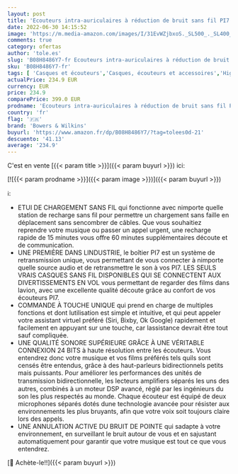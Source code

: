```yaml
---
layout: post
title: 'Ecouteurs intra-auriculaires à réduction de bruit sans fil PI7 de Bowers & Wilkins avec connexion haute resolution 24 Bits– Finition Blanc'
date: 2022-06-30 14:15:52
image: 'https://m.media-amazon.com/images/I/31EvWZjbxoS._SL500_._SL400_.jpg'
comments: true
category: ofertas
author: 'tole.es'
slug: 'B08H8486Y7-fr Ecouteurs intra-auriculaires à réduction de bruit sans fil...'
sku: 'B08H8486Y7-fr'
tags: [ 'Casques et écouteurs','Casques, écouteurs et accessoires','High-Tech','bowers & wilkins','🇫🇷', ]
actualPrice: 234.9 EUR
currency: EUR
price: 234.9
comparePrice: 399.0 EUR
prodname: 'Ecouteurs intra-auriculaires à réduction de bruit sans fil PI7 de Bowers & Wilkins avec connexion haute resolution 24 Bits– Finition Blanc'
country: 'fr'
flag: '🇫🇷'
brand: 'Bowers & Wilkins'
buyurl: 'https://www.amazon.fr/dp/B08H8486Y7/?tag=tolees0d-21'
descuento: '41.13'
average: '234.9'
---
```


C'est en vente [{{< param title >}}]({{< param buyurl >}}) ici:

[![{{< param prodname >}}]({{< param image >}})]({{< param buyurl >}})

ℹ️:

- ETUI DE CHARGEMENT SANS FIL qui fonctionne avec nimporte quelle station de recharge sans fil pour permettre un chargement sans faille en déplacement sans sencombrer de câbles. Que vous souhaitiez reprendre votre musique ou passer un appel urgent, une recharge rapide de 15 minutes vous offre 60 minutes supplémentaires découte et de communication.
- UNE PREMIÈRE DANS LINDUSTRIE, le boîtier PI7 est un système de retransmission unique, vous permettant de vous connecter à nimporte quelle source audio et de retransmettre le son à vos PI7. LES SEULS VRAIS CASQUES SANS FIL DISPONIBLES QUI SE CONNECTENT AUX DIVERTISSEMENTS EN VOL vous permettant de regarder des films dans lavion, avec une excellente qualité découte grâce au confort de vos écouteurs PI7.
- COMMANDE À TOUCHE UNIQUE qui prend en charge de multiples fonctions et dont lutilisation est simple et intuitive, et qui peut appeler votre assistant virtuel préféré (Siri, Bixby, Ok Google) rapidement et facilement en appuyant sur une touche, car lassistance devrait être tout sauf compliquée.
- UNE QUALITÉ SONORE SUPÉRIEURE GRÂCE À UNE VÉRITABLE CONNEXION 24 BITS à haute résolution entre les écouteurs. Vous entendrez donc votre musique et vos films préférés tels quils sont censés être entendus, grâce à des haut-parleurs bidirectionnels petits mais puissants. Pour améliorer les performances des unités de transmission bidirectionnelle, les lecteurs ampliﬁers séparés les uns des autres, combinés à un moteur DSP avancé, réglé par les ingénieurs du son les plus respectés au monde. Chaque écouteur est équipé de deux microphones séparés dotés dune technologie avancée pour résister aux environnements les plus bruyants, afin que votre voix soit toujours claire lors des appels.
- UNE ANNULATION ACTIVE DU BRUIT DE POINTE qui sadapte à votre environnement, en surveillant le bruit autour de vous et en sajustant automatiquement pour garantir que votre musique est tout ce que vous entendrez.

[🛒 Achète-le!!]({{< param buyurl >}})
